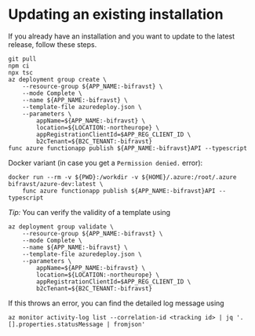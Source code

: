 # Updating an existing installation

If you already have an installation and you want to update to the latest
release, follow these steps.

    git pull
    npm ci
    npx tsc
    az deployment group create \
        --resource-group ${APP_NAME:-bifravst} \
        --mode Complete \
        --name ${APP_NAME:-bifravst} \
        --template-file azuredeploy.json \
        --parameters \
            appName=${APP_NAME:-bifravst} \
            location=${LOCATION:-northeurope} \
            appRegistrationClientId=$APP_REG_CLIENT_ID \
            b2cTenant=${B2C_TENANT:-bifravst}
    func azure functionapp publish ${APP_NAME:-bifravst}API --typescript

Docker variant (in case you get a `Permission denied.` error):

    docker run --rm -v ${PWD}:/workdir -v ${HOME}/.azure:/root/.azure bifravst/azure-dev:latest \
        func azure functionapp publish ${APP_NAME:-bifravst}API --typescript

_Tip:_ You can verify the validity of a template using

    az deployment group validate \
        --resource-group ${APP_NAME:-bifravst} \
        --mode Complete \
        --name ${APP_NAME:-bifravst} \
        --template-file azuredeploy.json \
        --parameters \
            appName=${APP_NAME:-bifravst} \
            location=${LOCATION:-northeurope} \
            appRegistrationClientId=$APP_REG_CLIENT_ID \
            b2cTenant=${B2C_TENANT:-bifravst}

If this throws an error, you can find the detailed log message using

    az monitor activity-log list --correlation-id <tracking id> | jq '.[].properties.statusMessage | fromjson'

